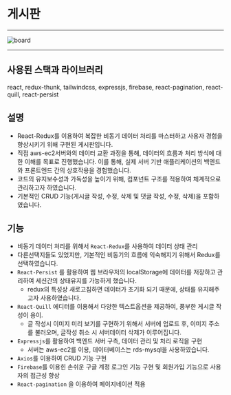 # 게시판


---

![board](https://github.com/hyubbb/react-board-app/assets/32926006/01d9cd4c-bc9e-4503-a3a1-224ee6922045)


---

## 사용된 스택과 라이브러리
react, redux-thunk, tailwindcss, expressjs, firebase, react-pagination, react-quill, react-persist


## 설명  
  
- React-Redux를 이용하여 복잡한 비동기 데이터 처리를 마스터하고 사용자 경험을 향상시키기 위해 구현된 게시판입니다. 
- 직접 aws-ec2서버와의 데이터 교환 과정을 통해, 데이터의 흐름과 처리 방식에 대한 이해를 목표로 진행했습니다. 
  이를 통해, 실제 서버 기반 애플리케이션의 백엔드와 프론트엔드 간의 상호작용을 경험했습니다.
- 코드의 유지보수성과 가독성을 높이기 위해, 컴포넌트 구조를 적용하여 체계적으로 관리하고자 하였습니다.
- 기본적인 CRUD 기능(게시글 작성, 수정, 삭제 및 댓글 작성, 수정, 삭제)을 포함하였습니다.  


## 기능  
   
- 비동기 데이터 처리를 위해서 `React-Redux`를 사용하여 데이터 상태 관리
 - 다른선택지들도 있었지만, 기본적인 비동기의 흐름에 익숙해지기 위해서 Redux를 선택하였습니다. 
- `React-Persist` 를 활용하여 웹 브라우저의 localStorage에 데이터를 저장하고 관리하여 세션간의 상태유지를 가능하게 했습니다.
  - redux의 특성상 새로고침하면 데이터가 초기화 되기 때문에, 상태를 유지해주고자 사용하였습니다.
- `React-Quill` 에디터를 이용해서 다양한 텍스트옵션을 제공하여, 풍부한 게시글 작성이 용이.
    - 글 작성시 이미지 미리 보기를 구현하기 위해서 서버에 업로드 후, 이미지 주소를 불러오며, 글작성 취소 시 서버데이터 삭제가 이루어집니다.
- `Expressjs`를 활용하여 백엔드 서버 구측, 데이터 관리 및 처리 로직을 구현
    - 서버는 aws-ec2를 이용, 데이터베이스는 rds-mysql을 사용하였습니다.
- `Axios`를 이용하여 CRUD 기능 구현
- `Firebase`를 이용힌 손쉬운 구글 계정 로그인 기능 구현 및 회원가입 기능으로 사용자의 접근성 향상
- `React-pagination` 을 이용하여 페이지네이션 적용  

